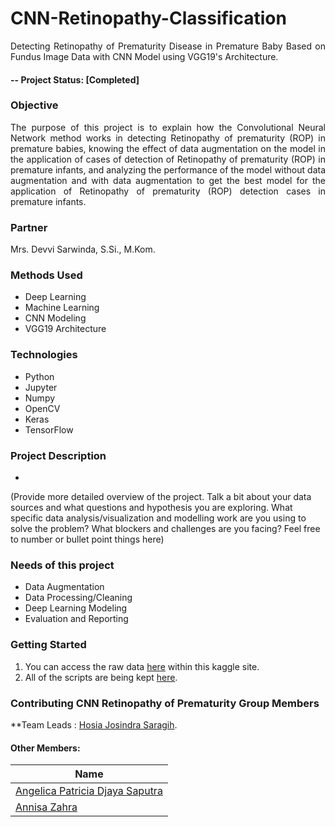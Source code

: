 # CNN-Retinopathy-Classification
<p align="justify">
 Detecting Retinopathy of Prematurity Disease in Premature Baby Based on Fundus Image Data with CNN Model using VGG19's Architecture.
</p>

#### -- Project Status: [Completed]

### Objective
<p align="justify">
The purpose of this project is to explain how the Convolutional Neural Network method works in detecting Retinopathy of prematurity (ROP) in premature babies, knowing the effect of data augmentation on the model in the application of cases of detection of Retinopathy of prematurity (ROP) in premature infants, and analyzing the performance of the model without data augmentation and with data augmentation to get the best model for the application of Retinopathy of prematurity (ROP) detection cases in premature infants. 
</p>

### Partner
Mrs. Devvi Sarwinda, S.Si., M.Kom.

### Methods Used
* Deep Learning
* Machine Learning
* CNN Modeling
* VGG19 Architecture

### Technologies
* Python
* Jupyter
* Numpy
* OpenCV
* Keras
* TensorFlow

### Project Description
* 
(Provide more detailed overview of the project.  Talk a bit about your data sources and what questions and hypothesis you are exploring. What specific data analysis/visualization and modelling work are you using to solve the problem? What blockers and challenges are you facing?  Feel free to number or bullet point things here)

### Needs of this project
- Data Augmentation
- Data Processing/Cleaning
- Deep Learning Modeling
- Evaluation and Reporting

### Getting Started
1. You can access the raw data [here](https://www.kaggle.com/code/solennollivier/rop-2classclassification/data?select=NewROPDataset_Sample_justtotry) within this kaggle site.
2. All of the scripts are being kept [here](https://github.com/hosiajosindra/CNN-Retinopathy-Classification/blob/0f8df6b24d45c3bc72c46547ee4c5d48aa97ab0d/retino(augmented).ipynb).

### Contributing CNN Retinopathy of Prematurity Group Members

**Team Leads : [Hosia Josindra Saragih](https://github.com/hosiajosindra).

#### Other Members:

|Name     | 
|---------|
|[Angelica Patricia Djaya Saputra](https://github.com/angelpatriciads)|
|[Annisa Zahra](https://github.com/annisazahra03)|
